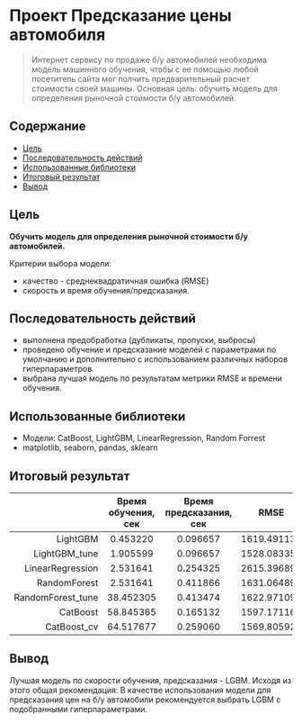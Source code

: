 # Проект Предсказание цены автомобиля
> Интернет сервису по продаже б/у автомобилей необходима модель машинного обучения, чтобы с ее помощью любой посетитель сайта мог полчить предварительный расчет стоимости своей машины. Основная цель: обучить модель для определения рыночной стоимости б/у автомобилей.

## Содержание
* [Цель](#Цель)
* [Последовательность действий](#Последовательность-действий)
* [Использованные библиотеки](#Использованные-библиотеки)
* [Итоговый результат](#Итоговый-результат)
* [Вывод](#Вывод)

## Цель
**Обучить модель для определения рыночной стоимости б/у автомобилей.**

Критерии выбора модели: 
* качество - среднеквадратичная ошибка (RMSE)
* скорость и время обучения/предсказания.

## Последовательность действий
- выполнена предобработка (дубликаты, пропуски, выбросы)
- проведено обучение и предсказание моделей с параметрами по умолчанию и дополнительно с использованием различных наборов гиперпараметров. 
- выбрана лучшая модель по результатам метрики RMSE и времени обучения.

## Использованные библиотеки
- Модели: CatBoost, LightGBM, LinearRegression, Random Forrest
- matplotlib, seaborn, pandas, sklearn

## Итоговый результат
|                   | Время  обучения, сек | Время  предсказания, сек |     RMSE    |
|------------------:|:--------------------:|:------------------------:|:-----------:|
| LightGBM          |       0.453220       |         0.096657         | 1619.491135 |
| LightGBM_tune     |       1.905599       |         0.096657         | 1528.083352 |
| LinearRegression  |       2.531641       |         0.254325         | 2615.396890 |
| RandomForest      |       2.531641       |         0.411866         | 1631.064896 |
| RandomForest_tune |       38.452305      |         0.413474         | 1622.971090 |
| CatBoost          |       58.845365      |         0.165132         | 1597.171163 |
| CatBoost_cv       |       64.517677      |         0.259060         | 1569.805924 |


## Вывод
Лучшая модель по скорости обучения, предсказания - LGBM.
Исходя из этого общая рекомендация:
В качестве использования модели для предсказания цен на б/у автомобили рекомендуется выбрать LGBM с подобранными гиперпараметрами.

